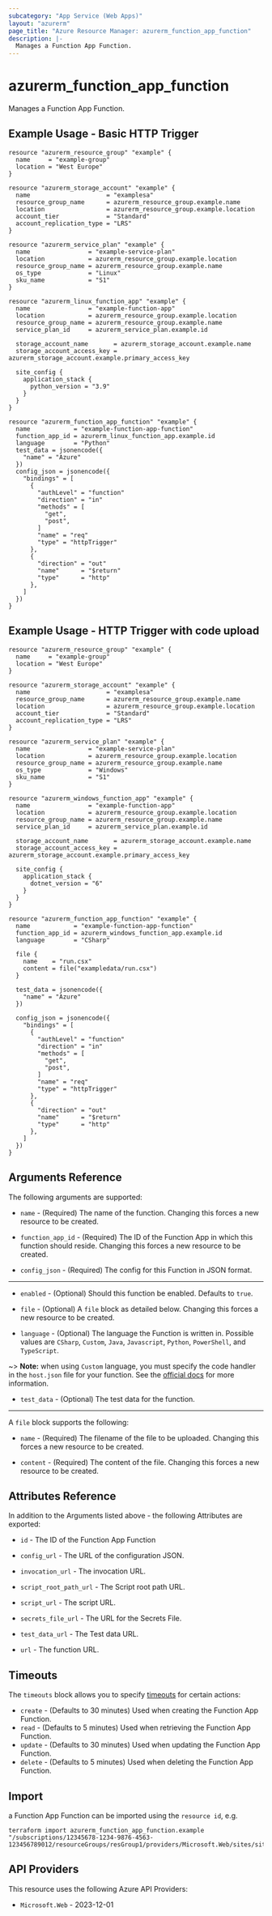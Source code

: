 ```yaml
---
subcategory: "App Service (Web Apps)"
layout: "azurerm"
page_title: "Azure Resource Manager: azurerm_function_app_function"
description: |-
  Manages a Function App Function.
---
```


# azurerm_function_app_function

Manages a Function App Function.

## Example Usage - Basic HTTP Trigger

```hcl
resource "azurerm_resource_group" "example" {
  name     = "example-group"
  location = "West Europe"
}

resource "azurerm_storage_account" "example" {
  name                     = "examplesa"
  resource_group_name      = azurerm_resource_group.example.name
  location                 = azurerm_resource_group.example.location
  account_tier             = "Standard"
  account_replication_type = "LRS"
}

resource "azurerm_service_plan" "example" {
  name                = "example-service-plan"
  location            = azurerm_resource_group.example.location
  resource_group_name = azurerm_resource_group.example.name
  os_type             = "Linux"
  sku_name            = "S1"
}

resource "azurerm_linux_function_app" "example" {
  name                = "example-function-app"
  location            = azurerm_resource_group.example.location
  resource_group_name = azurerm_resource_group.example.name
  service_plan_id     = azurerm_service_plan.example.id

  storage_account_name       = azurerm_storage_account.example.name
  storage_account_access_key = azurerm_storage_account.example.primary_access_key

  site_config {
    application_stack {
      python_version = "3.9"
    }
  }
}

resource "azurerm_function_app_function" "example" {
  name            = "example-function-app-function"
  function_app_id = azurerm_linux_function_app.example.id
  language        = "Python"
  test_data = jsonencode({
    "name" = "Azure"
  })
  config_json = jsonencode({
    "bindings" = [
      {
        "authLevel" = "function"
        "direction" = "in"
        "methods" = [
          "get",
          "post",
        ]
        "name" = "req"
        "type" = "httpTrigger"
      },
      {
        "direction" = "out"
        "name"      = "$return"
        "type"      = "http"
      },
    ]
  })
}
```

## Example Usage - HTTP Trigger with code upload

```hcl
resource "azurerm_resource_group" "example" {
  name     = "example-group"
  location = "West Europe"
}

resource "azurerm_storage_account" "example" {
  name                     = "examplesa"
  resource_group_name      = azurerm_resource_group.example.name
  location                 = azurerm_resource_group.example.location
  account_tier             = "Standard"
  account_replication_type = "LRS"
}

resource "azurerm_service_plan" "example" {
  name                = "example-service-plan"
  location            = azurerm_resource_group.example.location
  resource_group_name = azurerm_resource_group.example.name
  os_type             = "Windows"
  sku_name            = "S1"
}

resource "azurerm_windows_function_app" "example" {
  name                = "example-function-app"
  location            = azurerm_resource_group.example.location
  resource_group_name = azurerm_resource_group.example.name
  service_plan_id     = azurerm_service_plan.example.id

  storage_account_name       = azurerm_storage_account.example.name
  storage_account_access_key = azurerm_storage_account.example.primary_access_key

  site_config {
    application_stack {
      dotnet_version = "6"
    }
  }
}

resource "azurerm_function_app_function" "example" {
  name            = "example-function-app-function"
  function_app_id = azurerm_windows_function_app.example.id
  language        = "CSharp"

  file {
    name    = "run.csx"
    content = file("exampledata/run.csx")
  }

  test_data = jsonencode({
    "name" = "Azure"
  })

  config_json = jsonencode({
    "bindings" = [
      {
        "authLevel" = "function"
        "direction" = "in"
        "methods" = [
          "get",
          "post",
        ]
        "name" = "req"
        "type" = "httpTrigger"
      },
      {
        "direction" = "out"
        "name"      = "$return"
        "type"      = "http"
      },
    ]
  })
}
```

## Arguments Reference

The following arguments are supported:

* `name` - (Required) The name of the function. Changing this forces a new resource to be created.

* `function_app_id` - (Required) The ID of the Function App in which this function should reside. Changing this forces a new resource to be created.

* `config_json` - (Required) The config for this Function in JSON format.

---

* `enabled` - (Optional) Should this function be enabled. Defaults to `true`.

* `file` - (Optional) A `file` block as detailed below. Changing this forces a new resource to be created.

* `language` - (Optional) The language the Function is written in. Possible values are `CSharp`, `Custom`, `Java`, `Javascript`, `Python`, `PowerShell`, and `TypeScript`.

~> **Note:** when using `Custom` language, you must specify the code handler in the `host.json` file for your function. See the [official docs](https://docs.microsoft.com/azure/azure-functions/functions-custom-handlers#hostjson) for more information.

* `test_data` - (Optional) The test data for the function.

---

A `file` block supports the following:

* `name` - (Required) The filename of the file to be uploaded. Changing this forces a new resource to be created.

* `content` - (Required) The content of the file. Changing this forces a new resource to be created.

## Attributes Reference

In addition to the Arguments listed above - the following Attributes are exported:

* `id` - The ID of the Function App Function

* `config_url` - The URL of the configuration JSON.

* `invocation_url` - The invocation URL.

* `script_root_path_url` - The Script root path URL.

* `script_url` - The script URL.

* `secrets_file_url` - The URL for the Secrets File.

* `test_data_url` - The Test data URL.

* `url` - The function URL.

## Timeouts

The `timeouts` block allows you to specify [timeouts](https://developer.hashicorp.com/terraform/language/resources/configure#define-operation-timeouts) for certain actions:

* `create` - (Defaults to 30 minutes) Used when creating the Function App Function.
* `read` - (Defaults to 5 minutes) Used when retrieving the Function App Function.
* `update` - (Defaults to 30 minutes) Used when updating the Function App Function.
* `delete` - (Defaults to 5 minutes) Used when deleting the Function App Function.

## Import

a Function App Function can be imported using the `resource id`, e.g.

```shell
terraform import azurerm_function_app_function.example "/subscriptions/12345678-1234-9876-4563-123456789012/resourceGroups/resGroup1/providers/Microsoft.Web/sites/site1/functions/function1"
```

## API Providers
<!-- This section is generated, changes will be overwritten -->
This resource uses the following Azure API Providers:

* `Microsoft.Web` - 2023-12-01
